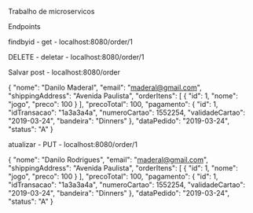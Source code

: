 Trabalho de microservicos

Endpoints




findbyid - get - localhost:8080/order/1

DELETE - deletar - localhost:8080/order/1

Salvar  post - localhost:8080/order

{
    "nome": "Danilo Maderal",
    "email": "maderal@gmail.com",
    "shippingAddress": "Avenida Paulista",
    "orderItens": [
        {
            "id": 1,
            "nome": "jogo",
            "preco": 100
        }
    ],
    "precoTotal": 100,
    "pagamento": {
        "id": 1,
        "idTransacao": "1a3a3a4a",
        "numeroCartao": 1552254,
        "validadeCartao": "2019-03-24",
        "bandeira": "Dinners"
    },
    "dataPedido": "2019-03-24",
    "status": "A"
}


 atualizar - PUT - localhost:8080/order/1

{
    "nome": "Danilo Rodrigues",
    "email": "maderal@gmail.com",
    "shippingAddress": "Avenida Paulista",
    "orderItens": [
        {
            "id": 1,
            "nome": "jogo",
            "preco": 100
        }
    ],
    "precoTotal": 100,
    "pagamento": {
        "id": 1,
        "idTransacao": "1a3a3a4a",
        "numeroCartao": 1552254,
        "validadeCartao": "2019-03-24",
        "bandeira": "Dinners"
    },
    "dataPedido": "2019-03-24",
    "status": "A"
}
